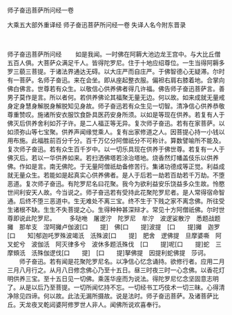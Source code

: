 师子奋迅菩萨所问经一卷


大乘五大部外重译经
师子奋迅菩萨所问经一卷
失译人名今附东晋录


　　

师子奋迅菩萨所问经
　　如是我闻。一时佛在阿耨大池边龙王宫中。与大比丘僧五百人俱。大菩萨众满足千人。皆得陀罗尼。住于十地应绍尊位。一生当得阿耨多罗三藐三菩提。于诸法界通达无碍。以大庄严而自庄严。于佛智德心无疑滞。尔时有一菩萨。名师子奋迅。来在会坐。即从座起整衣服。偏袒右肩右膝着地。合掌向佛白佛言。世尊若有众生。以敬信心供养佛者得几许福。佛告师子奋迅菩萨言。善男子莫作是言。所以者何。若供养佛论其福聚无量无边。何以故。如来成就无量戒身定身慧身解脱身解脱知见身故。师子奋迅若有众生见一切智。清净信心供养恭敬尊重赞叹。施诸所安衣服饮食卧具医药安身所须。以如是等现在供养。若复有人于佛灭后供养舍利如芥子许。是二人福正等无异。复次师子奋迅。若有在家菩萨。以如须弥山等七宝聚。供养声闻缘觉乘人。复有出家修道之人。因菩提心持一小钱以用布施。此福胜前百分千分。百千万亿分阿僧祇分不可称计。算数譬喻所不能及。复次师子奋迅。若有众生百千岁中。以一切乐具现在供养于佛世尊。若复有一人于佛灭后。若以一华供养如来。若扫洒佛塔若涂治塔地。烧香然灯幡盖伎乐以供养佛。作如是言。南无佛陀。于无量阿僧祇劫备修苦行。集诸功德成等正觉。利益成就无量众生。若能如是起真实心供养佛者。是人于后若一劫若百劫若千万劫。不堕恶道。复次师子奋迅。有陀罗尼名曰花聚。我今为欲利益安乐饶益多众生故。怜愍世间利安天人故。今当说之。师子奋迅若有受持此花聚陀罗尼者。是人常得宿命智通。后终不堕三恶道中。生无难处不离三宝。终不生于下贱之家不离念佛。所往受生诸根不缺。生生不失菩提之心。生得种种甚深辩才。常见十方阿僧祇佛。尔时世尊即说此陀罗尼。
　　多哒咃　屠逻泞　陀罗尼　牟泞　波逻娑散泞　悉题战题攡　那牟支　涅呵攡卢伽波[口　　提]　佛[口　　提]波提　[口　　提]攡　迦罗[口　　知]郁迦吒罗殊波竭汦　汦殊波[口　　提]　肥舍　逻佛提　旦摩婆嘶　阿叉蛇兮　波伽汦　阿灭律多兮　波休多题汦殊伐　[口　　提]呢[口　　提]蛇　三摩頞汦　汦殊伽逻伐[口　　提]　[口　　提]拏佛提　因提利蛇佛提　莎诃。
　　师子奋迅。若有闻是花聚陀罗尼名。以净信心忆念诵持。欲修行者。应用二月三月八月行之。从月八日修念佛心乃至十五日。昼三时夜三时一心念佛。以香花灯明供养三宝。至十五日见一切佛。乘莲华座而为说法。得陀罗尼忆念坚固意志明了。从是以后乃至菩提。一切所闻忆持不忘。一切经书工巧伎术一切三昧。心得清净除见四谛。何以故。此法无漏所摄故。说是法时。师子奋迅菩萨。及诸菩萨比丘。天龙夜叉乾闼婆阿修罗世人非人。闻佛所说欢喜奉行。


